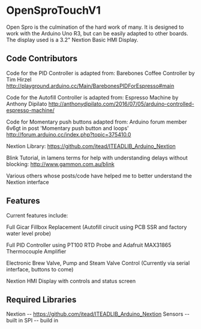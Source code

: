 # OpenSproTouchV1
Open Spro is the culmination of the hard work of many.  It is designed to work with the Arduino Uno R3, but can be easily adapted to other boards.  The display used is a 3.2" Nextion Basic HMI Display.

## Code Contributors

Code for the PID Controller is adapted from:
Barebones Coffee Controller by Tim Hirzel
http://playground.arduino.cc/Main/BarebonesPIDForEspresso#main

Code for the Autofill Controller is adapted from:
Espresso Machine by Anthony Dipilato
http://anthonydipilato.com/2016/07/05/arduino-controlled-espresso-machine/

Code for Momentary push buttons adapted from:
Arduino forum member 6v6gt in post 'Momentary push button and loops'
http://forum.arduino.cc/index.php?topic=375410.0

Nextion Library:
https://github.com/itead/ITEADLIB_Arduino_Nextion

Blink Tutorial, in lamens terms for help with understanding delays without blocking:
http://www.gammon.com.au/blink

Various others whose posts/code have helped me to better understand the Nextion interface

## Features

Current features include:

Full Gicar Fillbox Replacement (Autofill cirucit using PCB SSR and factory water level probe)

Full PID Controller using PT100 RTD Probe and Adafruit MAX31865 Thermocouple Amplifier

Electronic Brew Valve, Pump and Steam Valve Control (Currently via serial interface, buttons to come)

Nextion HMI Display with controls and status screen

## Required Libraries

Nextion -- https://github.com/itead/ITEADLIB_Arduino_Nextion
Sensors -- built in
SPI -- build in
